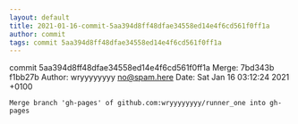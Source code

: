 ```yaml
---
layout: default
title: 2021-01-16-commit-5aa394d8ff48dfae34558ed14e4f6cd561f0ff1a
author: commit
tags: commit 5aa394d8ff48dfae34558ed14e4f6cd561f0ff1a
---
```


commit 5aa394d8ff48dfae34558ed14e4f6cd561f0ff1a
Merge: 7bd343b f1bb27b
Author: wryyyyyyyy <no@spam.here>
Date:   Sat Jan 16 03:12:24 2021 +0100

    Merge branch 'gh-pages' of github.com:wryyyyyyyy/runner_one into gh-pages
